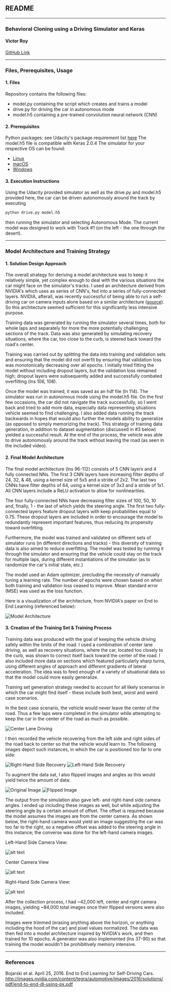 ## **README**
---

### **Behavioral Cloning using a Driving Simulator and Keras**

#### **Victor Roy**

[GitHub Link](https://github.com/soniccrhyme/SDND-Project_3)

---

[//]: # (Image References)

[image1]: ./report_images/model_architecture.png "Model Visualization"
[image2]: ./report_images/center_driving.jpg "Center Lane Driving"
[image3]: ./report_images/right_recovery.jpg "Right-Hand Side Recovery"
[image4]: ./report_images/left_recovery.jpg "Left-Hand Side Recovery"
[image5]: ./report_images/original_image.jpg "Original Image"
[image6]: ./report_images/flipped_image.jpg "Flipped Image"
[image7]: ./report_images/camera_center.jpg "Center Camera View"
[image8]: ./report_images/camera_right.jpg "Right Camera View"
[image9]: ./report_images/camera_left.jpg "Left Camera View"


### Files, Prerequisites, Usage

#### 1. Files

Repository contains the following files:
* model.py containing the script which creates and trains a model
* drive.py for driving the car in autonomous mode
* model.h5 containing a pre-trained convolution neural network (CNN)

#### 2. Prerequisites

Python packages: see Udacity's package requirement list [here](https://github.com/udacity/CarND-Term1-Starter-Kit/blob/master/environment.yml)
The model.h5 file is compatible with Keras 2.0.4
The simulator for your respective OS can be found:
* [Linux](https://d17h27t6h515a5.cloudfront.net/topher/2017/February/58ae46bb_linux-sim/linux-sim.zip)
* [macOS](https://d17h27t6h515a5.cloudfront.net/topher/2017/February/58ae4594_mac-sim.app/mac-sim.app.zip)
* [Windows](https://d17h27t6h515a5.cloudfront.net/topher/2017/February/58ae4419_windows-sim/windows-sim.zip)

#### 3. Execution Instructions
Using the Udacity provided simulator as well as the drive.py and model.h5 provided here, the car can be driven autonomously around the track by executing
```sh
python drive.py model.h5
```
then running the simulator and selecting Autonomous Mode. The current model was designed to work with Track #1 (on the left - the one through the desert).

---

### Model Architecture and Training Strategy

#### 1. Solution Design Approach

The overall strategy for deriving a model architecture was to keep it relatively simple, yet complex enough to deal with the various situations the car might face on the simulator's tracks. I used an architecture derived from NVIDIA's which uses as series of CNN's, fed into a series of fully-connected layers. NVIDIA, afterall, was recently successful of being able to run a self-driving car on camera inputs alone based on a similar architecture ([source](http://images.nvidia.com/content/tegra/automotive/images/2016/solutions/pdf/end-to-end-dl-using-px.pdf)). So this architecture seemed sufficient for this significantly less intensive purpose.

Training data was generated by running the simulator several times, both for whole laps and separately for more the more potentially challenging sections of the track. Data was also generated by simulating recovery situations, where the car, too close to the curb, is steered back toward the road's center.

Training was carried out by splitting the data into training and validation sets and ensuring that the model did not overfit by ensuring that validation loss was monotonically decreasing over all epochs. I initially tried fitting the model without including dropout layers, but the validation loss remained high; dropout layers were subsequently added and successfully combated overfitting (lns 106, 108).

Once the model was trained, it was saved as an hdf file (ln 114). The simulator was run in autonomous mode using the model.h5 file. On the first few occasions, the car did not navigate the track successfully, so I went back and tried to add more data, especially data representing situations vehicle seemed to find challenging. I also added data running the track backwards in hopes that would also further the models ability to generalize (as opposed to simply memorizing the track). This strategy of training data generation, in addition to dataset augmentation (discussed in #3 below) yielded a successful result. At the end of the process, the vehicle was able to drive autonomously around the track without leaving the road (as seen in the included video).

#### 2. Final Model Architecture

The final model architecture (lns 96-112) consists of 5 CNN layers and 4 fully connected NNs. The first 3 CNN layers have increasing filter depths of 24, 32, & 48, using a kernel size of 5x5 and a stride of 2x2. The last two CNNs have filter depths of 64, using a kernel size of 3x3 and a stride of 1x1. All CNN layers include a ReLU activation to allow for nonlinearities.

The four fully-connected NNs have decreasing filter sizes of 100, 50, 10 and, finally, 1 - the last of which yields the steering angle. The first two fully-connected layers feature dropout layers with keep probabilities equal to 0.75. These dropout layers are included in order to encourage the model to redundantly represent important features, thus reducing its propensity toward overfitting.

Furthermore, the model was trained and validated on different sets of simulator runs (in different directions and tracks) - this diversity of training data is also aimed to reduce overfitting. The model was tested by running it through the simulator and ensuring that the vehicle could stay on the track for multiple laps, during different instantiations of the simulator (as to randomize the car's initial state, etc.)

The model used an Adam optimizer, precluding the necessity of manually tuning a learning rate. The number of epochs were chosen based on when both training and validation loss ceased to improve. Mean standard error (MSE) was used as the loss function.

Here is a visualization of the architecture, from NVIDIA's paper on End to End Learning (referenced below):

![Model Architecture][image1]


#### 3. Creation of the Training Set & Training Process

Training data was produced with the goal of keeping the vehicle driving safely within the limits of the road. I used a combination of center lane driving, as well as recovery situations, where the car, located too closely to the curb, was shown to correct itself back toward the center of the road. I also included more data on sections which featured particularly sharp turns, using different angles of approach and different gradients of lateral acceleration. The idea was to feed enough of a variety of situational data so that the model could more easily generalize.

Training set generation strategy needed to account for all likely scenarios in which the car might find itself - these include both best, worst and weird case scenarios.

In the best case scenario, the vehicle would never leave the center of the road. Thus a few laps were completed in the simulator while attempting to keep the car in the center of the road as much as possible.  

![Center Lane Driving][image2]

I then recorded the vehicle recovering from the left side and right sides of the road back to center so that the vehicle would learn to. The following images depict such instances, in which the car is positioned too far to one side:

![Right-Hand Side Recovery][image3]
![Left-Hand Side Recovery][image4]

To augment the data sat, I also flipped images and angles as this would yield twice the amount of data:

![Original Image][image5]
![Flipped Image][image6]

The output from the simulation also gave left- and right-hand side camera angles. I ended up including these images as well, but while adjusting the steering angle by a certain amount of offset. The offset is required because the model assumes the images are from the center camera. As shown below, the right-hand camera would yield an image suggesting the car was too far to the right, so a negative offset was added to the steering angle in this instance; the converse was done for the left-hand camera images.

Left-Hand Side Camera View:

![alt text][image9]

Center Camera View

![alt text][image7]

Right-Hand Side Camera View:

![alt text][image8]

After the collection process, I had ~42,000 left, center and right camera images, yielding ~84,000 total images once their flipped versions were also included.  

Images were trimmed (erasing anything above the horizon, or anything including the hood of the car) and pixel values normalized. The data was then fed into a model architecture inspired by NVIDIA's work, and then trained for 10 epochs. A generator was also implemented (lns 37-90) so that training the model wouldn't be prohibitively memory intensive.

---

### References

Bojarski et al. April 25, 2016. End to End Learning for Self-Driving Cars. http://images.nvidia.com/content/tegra/automotive/images/2016/solutions/pdf/end-to-end-dl-using-px.pdf
